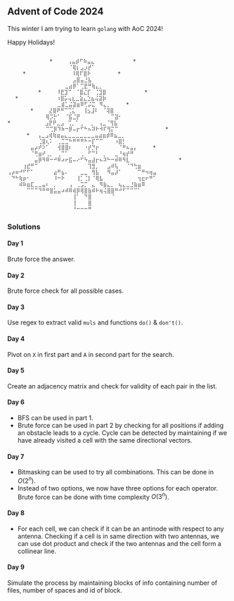 ## Advent of Code 2024
This winter I am trying to learn `golang` with AoC 2024!

Happy Holidays!

```

⠀⠀⠀⠀⠀⠀⠀⠀⠀⠀⠀*⠀⠀⠀⠀⢠⣤⡾⠋⠷⣤⣄⠀⠀⠀⠀⠀⠀⠀⠀⠀⠀*⠀⠀⠀⠀⠀
⠀⠀⠀⠀⠀⠀⠀⠀⠀⠀⠀⠀⠀⠀⠀⠀⠈⢿⡆⣠⡰⡞⠁⠀⠀⠀⠀⠀⠀⠀⠀⠀⠀⠀⠀⠀⠀⠀⠀
⠀⠀⠀⠀*⠀⠀⠀⠀⠀⠀⠀⠀⠀⠀⠀⠀⠸⢿⠏⣿⠗⠀⠀⠀⠀⠀⠀⠀*⠀⠀⠀⠀⠀⠀⠀⠀⠀
⠀⠀⠀⠀⠀⠀⠀⠀⠀⠀⠀⠀⠀⠀⠀⠀⠀⣠⣿⣤⣘⣧⠀⠀⠀⠀⠀⠀⠀⠀⠀⠀⠀⠀⠀⠀⠀⠀⠀
⠀⠀⠀⠀⠀⠀⠀⠀⠀⠀⠀⠀⠀⠀⠀⣀⣴⡿⠁⢉⣟⠛⢷⣄⡀⠀⠀⠀⠀⠀⠀⠀⠀⠀⠀⠀⠀⠀⠀
⠀⠀⠀⠀⠀⠀⠀⠀*⠀⠀⠀⠀⠸⣟⣹⠉⠀⠈⣿⣌⡏⠀⢈⣹⣿⠀⠀⠀⠀⠀⠀⠀⠀⠀⠀*⠀⠀
⠀⠀*⠀⠀⠀⠀⠀⠀⠀⠀⠀⠀⠰⣿⡥⢤⣆⣀⣵⣄⣑⣦⢬⣽⡷⠀⠀⠀⠀⠀⠀⠀⠀⠀⠀⠀⠀⠀
⠀⠀⠀⠀⠀⠀⠀⠀⠀⠀⠀⠀⠀⣀⣾⣁⣬⣽⣶⠿⢋⡬⣍⠀⠻⣄⡀⠀⠀⠀⠀*⠀⠀⠀⠀⠀⠀⠀
⠀⠀⠀⠀⠀⠀*⠀⠀⠀⠀⣜⣿⠟⠛⠉⢉⣅⠀⠀⢸⣢⣸⠇⠀⠈⢽⣿⠀⠀⠀⠀⠀⠀⠀⠀⠀⠀⠀
⠀⠀⠀⠀⠀⠀⠀⠀⠀⠀⢿⡩⡓⠁⠀⠈⣯⣈⡟⠀⠀⠀⠀⠀⠀⠀⠀⠉⣽⠂⠀⠀⠀⠀⠀⠀⠀⠀⠀
*⠀⠀⠀⠀⠀⠀⠀⠀⠀⣠⡟⠟⣀⣠⠀⢉⡀⠁⢀⠀⠀⡀⠀⢠⣀⠈⢻⣧⠀⠀⠀⠀⠀⠀⠀⠀⠀⠀
⠀⠀⠀⠀⠀⠀⠀⠀⠀⠀⠉⢉⡿⠹⠷⠒⡿⠤⡖⠋⠓⠦⠽⠗⠺⠏⢻⡍⠉⠀⠀⠀⠀⠀⠀⠀⠀⠀    *
⠀⠀⠀⠀⠀*⠀⠀⢠⣀⣠⢾⢷⣶⣤⣄⣀⣀⣀⣀⣀⣀⣀⣤⣴⣶⡾⠿⣦⣀⡀⠀⠀⠀⠀⠀⠀⠀⠀
⠀⠀⠀⠀⠀⠀⠀⠀⢈⣿⢆⠅⠀⢀⣉⣉⠓⠛⠛⠛⠓⠒⡏⠉⠉⠀⠀⠀⠰⣿⡃⠀⠀⠀⠀⠀⠀⠀⠀
⠀⠀⠀⠀⠀⠀⣤⡴⠞⠕⠁⠀⠀⢺⣿⣿⠆⠀⠀⠀⠐⡞⡙⡖⠀⠀⠀⠀⠀⠈⠛⠦⣤⡄⠀⠀⠀⠀*   
⠀⠀⠀⠀⠀⠀⠈⢛⣶⠞⢀⡀⠀⢀⠉⠁⠀⠀⠀⢀⠀⠋⠉⠃⠀⡀⠀⠀⣀⠘⢶⡞⠛⠀⠀⠀⠀⠀⠀
⠀⠀⠀⠀⠀⠀⠀⣤⡿⠻⠿⠒⠚⠿⠴⠖⣯⠤⠔⠋⠳⣤⣼⡖⠦⠽⠓⠒⠾⠿⠻⣇⠀⠀⠀⠀⠀⠀⠀       *
⠀⠀⠀⠀⢰⣞⠛⠉⠀⠀⠀⠀⠀⠀⠀⠀⠀⠀⠀⠀⠀⢹⣻⡀⠀⠀⣠⠾⢧⠀⠀⠈⠙⢓⣶⠀⠀⠀⠀
⢠⡴⠶⠚⠋⠋⠁⠀⠀⠀⠀⠀⣴⠛⣦⠄⠀⠀⠀⣀⣀⠀⢻⣧⠀⠀⠻⣤⡼⠁⠀⠀⠀⠀⠉⠛⠲⢶⣤
⠀⠙⠓⢷⡶⠂⠀⠀⠀⠀⠀⠀⠸⠒⠗⠀⠀⠀⢸⡁⢈⡇⠈⢿⣧⠀⠀⠀⠀⠀⠀⠀⠀⠀⢲⣖⠖⠛⠁
⠀⠀⠀⠾⠷⣶⣏⣀⣀⣤⠆⠀⡀⠀⠀⠀⢠⠀⢀⣩⡉⠀⣄⠀⠻⣷⣄⡀⠀⢦⣄⣀⣘⣷⣶⠿⠀⠀⠀
⠀⠀⠀⠀⠀⠉⠉⠉⠙⠛⠛⣿⣥⣤⠴⠾⠿⢾⡿⢿⣿⣷⠾⠗⢶⢬⣿⣿⠛⠚⠋⠉⠉⠉⠁⠀⠀⠀⠀
⠀⠀⠀⠀⠀⠀⠀⠀⠀⠀⠀⠀⠀⠀⠀⠀⠀⢸⠁⠀⠙⣿⠀⠀⠀⠀⠀⠈⠀⠀⠀⠀⠀⠀⠀⠀⠀⠀⠀
⠀⠀⠀⠀⠀⠀⠀⠀⠀⠀⠀⠀⠀⠀⠀⠀⠀⢸⠀⠀⠀⣿⠀⠀⠀⠀⠀⠀⠀⠀⠀⠀⠀⠀⠀⠀⠀⠀⠀
⠀⠀⠀⠀⠀⠀⠀⠀⠀⠀⠀⠀⠀⠀⠀⠀⠀⠘⠒⠒⠒⠛⠀⠀⠀⠀⠀⠀⠀⠀⠀⠀⠀⠀⠀⠀⠀⠀⠀

```
### Solutions
#### Day 1
Brute force the answer.
#### Day 2
Brute force check for all possible cases.
#### Day 3
Use regex to extract valid `muls` and functions `do()` & `don't()`.
#### Day 4
Pivot on `X` in first part and `A` in second part for the search.
#### Day 5
Create an adjacency matrix and check for validity of each pair in the list.
#### Day 6
- BFS can be used in part 1. 
- Brute force can be used in part 2 by checking for all positions if adding an obstacle leads to a cycle. Cycle can be detected by maintaining if we have already visited a cell with the same directional vectors.
#### Day 7
- Bitmasking can be used to try all combinations. This can be done in $O(2^{n})$.
- Instead of two options, we now have three options for each operator. Brute force can be done with time complexity $O(3^{n})$.
#### Day 8
- For each cell, we can check if it can be an antinode with respect to any antenna. Checking if a cell is in same direction with two antennas, we can use dot product and check if the two antennas and the cell form a collinear line.
#### Day 9
Simulate the process by maintaining blocks of info containing number of files, number of spaces and id of block.
